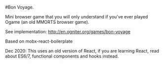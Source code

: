 #Bon Voyage.

Mini browser game that you will only understand if you've ever played Ogame (an old MMORTS browser game).

See implementation:
http://en.ogniter.org/games/bon-voyage

Based on mobx-react-boilerplate


Dec 2020: This uses an old version of React, if you are learning React, read about ES6/7, functional components and hooks instead.
